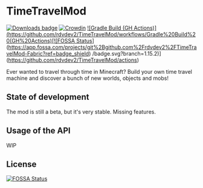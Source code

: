 # TimeTravelMod
[![Downloads badge](http://cf.way2muchnoise.eu/full_time-travel-mod_downloads.svg)](https://www.curseforge.com/minecraft/mc-mods/time-travel-mod)
[![Crowdin](https://d322cqt584bo4o.cloudfront.net/time-travel-mod/localized.svg)](https://crowdin.com/project/time-travel-mod) [![Gradle Build (GH Actions)](https://github.com/rdvdev2/TimeTravelMod/workflows/Gradle%20Build%20(GH%20Actions)[![FOSSA Status](https://app.fossa.com/api/projects/git%2Bgithub.com%2Frdvdev2%2FTimeTravelMod-Fabric.svg?type=shield)](https://app.fossa.com/projects/git%2Bgithub.com%2Frdvdev2%2FTimeTravelMod-Fabric?ref=badge_shield)
/badge.svg?branch=1.15.2)](https://github.com/rdvdev2/TimeTravelMod/actions)

Ever wanted to travel through time in Minecraft? Build your own time travel machine and discover a bunch of new worlds, objects and mobs!
## State of development
The mod is still a beta, but it's very stable. Missing features.

## Usage of the API
WIP


## License
[![FOSSA Status](https://app.fossa.com/api/projects/git%2Bgithub.com%2Frdvdev2%2FTimeTravelMod-Fabric.svg?type=large)](https://app.fossa.com/projects/git%2Bgithub.com%2Frdvdev2%2FTimeTravelMod-Fabric?ref=badge_large)
